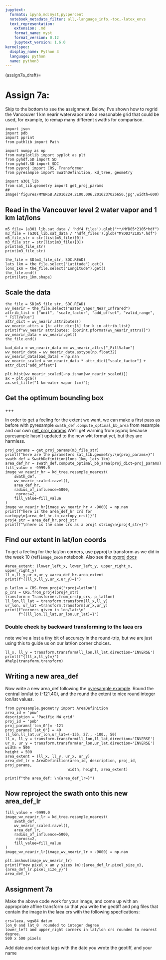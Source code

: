 ```yaml
---
jupytext:
  formats: ipynb,md:myst,py:percent
  notebook_metadata_filter: all,-language_info,-toc,-latex_envs
  text_representation:
    extension: .md
    format_name: myst
    format_version: 0.12
    jupytext_version: 1.6.0
kernelspec:
  display_name: Python 3
  language: python
  name: python3
---
```


(assign7a_draft)=
# Assign 7a:

Skip to the bottom to see the assignment.  Below, I've shown how to regrid the Vancouver 1 km nearir watervapor onto a reasonable grid that could be used, for example, to remap many different swaths for comparison.

```{code-cell} ipython3
import json
import pdb
import pprint
from pathlib import Path

import numpy as np
from matplotlib import pyplot as plt
from pyhdf.SD import SD
from pyhdf.SD import SDC
from pyproj import CRS, Transformer
from pyresample import SwathDefinition, kd_tree, geometry

import a301_lib
from sat_lib.geometry import get_proj_params
## Image('figures/MYBRGB.A2016224.2100.006.2016237025650.jpg',width=600)
```

## Read in the Vancouver level 2 water vapor and 1 km lat/lons

```{code-cell} ipython3
m5_file= (a301_lib.sat_data / 'hdf4_files').glob("**/MYD05*2105*hdf")
m3_file = (a301_lib.sat_data / 'hdf4_files').glob("MYD03*2105*.hdf")
m5_file_str = str(list(m5_file)[0])
m3_file_str = str(list(m3_file)[0])
print(m5_file_str)
print(m3_file_str)

the_file = SD(m3_file_str, SDC.READ)
lats_1km = the_file.select("Latitude").get()
lons_1km = the_file.select("Longitude").get()
the_file.end()
print(lats_1km.shape)
```

## Scale the data

```{code-cell} ipython3
the_file = SD(m5_file_str, SDC.READ)
wv_nearir = the_file.select("Water_Vapor_Near_Infrared")
attrib_list = ["unit", "scale_factor", "add_offset", "valid_range", "_FillValue"]
attr_dict = wv_nearir.attributes()
wv_nearir_attrs = {k: attr_dict[k] for k in attrib_list}
print(f"wv_nearir attributes: {pprint.pformat(wv_nearir_attrs)}")
wv_nearir_data = wv_nearir.get()
the_file.end()
```

```{code-cell} ipython3
bad_data = wv_nearir_data == wv_nearir_attrs["_FillValue"]
wv_nearir_data = wv_nearir_data.astype(np.float32)
wv_nearir_data[bad_data] = np.nan
wv_nearir_scaled = wv_nearir_data * attr_dict["scale_factor"] + attr_dict["add_offset"]
```

```{code-cell} ipython3
plt.hist(wv_nearir_scaled[~np.isnan(wv_nearir_scaled)])
ax = plt.gca()
ax.set_title("1 km water vapor (cm)");
```

## Get the optimum bounding box

+++

In order to get a feeling for the extent we want, we can make a first
pass as before with pyresample `swath_def.compute_optimal_bb_area` from resample and our own
[get_proj_params](https://github.com/phaustin/a301_2020/blob/2775d9249ebf43356232e05eabeb72182655758b/sat_lib/geometry.py#L12-L44)
We'll get warning from pyproj because pyresample hasn't updated to the new wkt format yet, but
they are harmless.

```{code-cell} ipython3
proj_params = get_proj_params(m3_file_str)
print(f"here are the parameters sat_lib.geometry:\n{proj_params=}")
swath_def = SwathDefinition(lons_1km, lats_1km)
area_def_hr = swath_def.compute_optimal_bb_area(proj_dict=proj_params)
fill_value = -9999.0
image_wv_nearir_hr = kd_tree.resample_nearest(
    swath_def,
    wv_nearir_scaled.ravel(),
    area_def_hr,
    radius_of_influence=5000,
     nprocs=2,
    fill_value=fill_value
)
image_wv_nearir_hr[image_wv_nearir_hr < -9000] = np.nan
print(f"here is the area_def_hr crs for cartopy\n{area_def_hr.to_cartopy_crs()}")
proj4_str = area_def_hr.proj_str
print(f"\nhere is the same crs as a proj4 string\n{proj4_str=}")
```

## Find our extent in lat/lon coords

To get a feeling for the lat/lon corners, use pyproj to transform
as we did in the week 10 {ref}`image_zoom` notebook.  Also see
the [pyproj docs](https://pyproj4.github.io/pyproj/stable/api/transformer.html)

```{code-cell} ipython3
#area_extent: (lower_left_x, lower_left_y, upper_right_x, upper_right_y)
ll_x,ll_y,ur_x,ur_y =area_def_hr.area_extent
print(f"{(ll_x,ll_y,ur_x,ur_y)=}")
```

```{code-cell} ipython3
p_latlon = CRS.from_proj4("+proj=latlon")
p_crs = CRS.from_proj4(proj4_str)
transform = Transformer.from_crs(p_crs, p_latlon)
ll_lon,ll_lat = transform.transform(ll_x,ll_y)
ur_lon, ur_lat =transform.transform(ur_x,ur_y)
print(f"corners given in lon/lat:\n"
      f"{(ll_lon,ll_lat,ur_lon,ur_lat)=}")
```

### Double check by backward transforming to the laea crs

note we've a lost a tiny bit of accuracy in the round-trip, but we are just
using this to guide us on our lat/lon corner choices.

```{code-cell} ipython3
ll_x, ll_y = transform.transform(ll_lon,ll_lat,direction='INVERSE')
print(f"{(ll_x,ll_y)=}")
#help(transform.transform)
```

## Writing a new area_def

Now write a new area_def following the [pyresample example](https://pyresample.readthedocs.io/en/latest/geo_def.html).  Round the
central lon/lat to (-121,40), and the round the extent to nice round integer lon/lat values.

```{code-cell} ipython3
from pyresample.geometry import AreaDefinition
area_id = 'pnw'
description = 'Pacific NW grid'
proj_id = 'pnb'
proj_params['lon_0']= -121
proj_params['lat_0'] = 40
ll_lon,ll_lat,ur_lon,ur_lat=(-135, 27., -100., 50)
ll_x, ll_y = transform.transform(ll_lon,ll_lat,direction='INVERSE')
ur_x, ur_y = transform.transform(ur_lon,ur_lat,direction='INVERSE')
width = 500
height = 500
area_extent = (ll_x, ll_y, ur_x, ur_y)
area_def_lr = AreaDefinition(area_id, description, proj_id, proj_params,
                            width, height, area_extent)

print(f"the area_def: \n{area_def_lr=}")
```

## Now reproject the swath onto this new area_def_lr

```{code-cell} ipython3
fill_value = -9999.0
image_wv_nearir_lr = kd_tree.resample_nearest(
    swath_def,
    wv_nearir_scaled.ravel(),
    area_def_lr,
    radius_of_influence=5000,
     nprocs=2,
    fill_value=fill_value
)
image_wv_nearir_lr[image_wv_nearir_lr < -9000] = np.nan
```

```{code-cell} ipython3
plt.imshow(image_wv_nearir_lr)
print(f"new pixel x an y sizes (m):{area_def_lr.pixel_size_x}, {area_def_lr.pixel_size_y}")
area_def_lr
```

## Assignment 7a

Make the above code work for your image, and come up with an appropriate affine transform so that you write the geotiff and png files that contain the image in the laea crs with the following specfications:


    crs=laea, wgs84 datum
    lon_0 and lat_0  rounded to integer degree
    lower_left and upper_right corners in lat/lon crs rounded to nearest degree.
    500 x 500 pixels

Add date and contact tags with the date you wrote the geotiff, and your name
